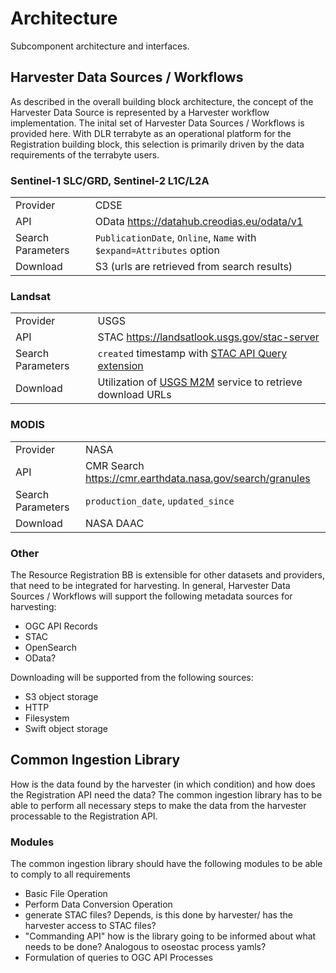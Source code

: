# Architecture

Subcomponent architecture and interfaces.

## Harvester Data Sources / Workflows

As described in the overall building block architecture, the concept of the Harvester Data Source is represented by a Harvester workflow implementation. The inital set of Harvester Data Sources / Workflows is provided here. With DLR terrabyte as an operational platform for the Registration building block, this selection is primarily driven by the data requirements of the terrabyte users.

### Sentinel-1 SLC/GRD, Sentinel-2 L1C/L2A

| | |
| ---------| ---- |
| Provider | CDSE |
| API | OData https://datahub.creodias.eu/odata/v1 |
| Search Parameters | `PublicationDate`, `Online`, `Name` with `$expand=Attributes` option |
| Download | S3 (urls are retrieved from search results) |

### Landsat

| | |
| ---------| ---- |
| Provider | USGS |
| API      | STAC https://landsatlook.usgs.gov/stac-server |
| Search Parameters | `created` timestamp with [STAC API Query extension](https://github.com/stac-api-extensions/query) |
| Download | Utilization of [USGS M2M](https://m2m.cr.usgs.gov/) service to retrieve download URLs |

### MODIS

| | |
| ---------| ---- |
| Provider | NASA |
| API | CMR Search https://cmr.earthdata.nasa.gov/search/granules |
| Search Parameters | `production_date`, `updated_since` |
| Download | NASA DAAC |


### Other

The Resource Registration BB is extensible for other datasets and providers, that need to be integrated for harvesting. In general, Harvester Data Sources / Workflows will support the following metadata sources for harvesting:
- OGC API Records
- STAC
- OpenSearch
- OData?

Downloading will be supported from the following sources:
- S3 object storage
- HTTP
- Filesystem
- Swift object storage

## Common Ingestion Library

How is the data found by the harvester (in which condition) and how does the Registration API need the data? The common
ingestion library has to be able to perform all necessary steps to make the data from the harvester processable to the
Registration API.

### Modules

The common ingestion library should have the following modules to be able to comply to all requirements
- Basic File Operation
- Perform Data Conversion Operation
- generate STAC files? Depends, is this done by harvester/ has the harvester access to STAC files?
- "Commanding API" how is the library going to be informed about what needs to be done? Analogous to oseostac process yamls?
- Formulation of queries to OGC API Processes
